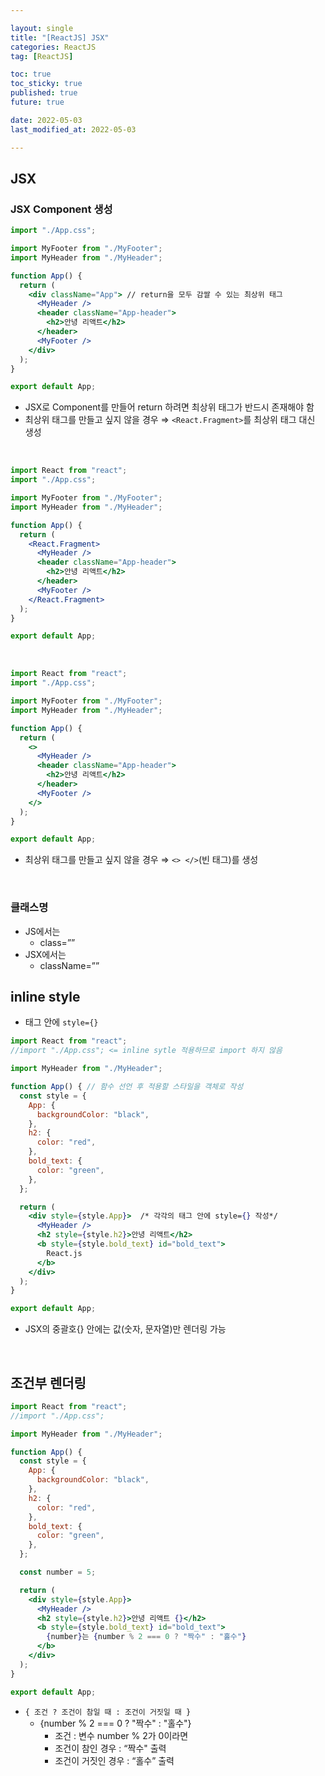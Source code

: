```yaml
---

layout: single
title: "[ReactJS] JSX"
categories: ReactJS
tag: [ReactJS]

toc: true
toc_sticky: true
published: true
future: true

date: 2022-05-03
last_modified_at: 2022-05-03

---
```


## JSX

### JSX Component 생성


```jsx
import "./App.css";

import MyFooter from "./MyFooter";
import MyHeader from "./MyHeader";

function App() {
  return (
    <div className="App"> // return을 모두 감쌀 수 있는 최상위 태그
      <MyHeader />
      <header className="App-header">
        <h2>안녕 리액트</h2>
      </header>
      <MyFooter />
    </div>
  );
}

export default App;
```

- JSX로 Component를 만들어 return 하려면 최상위 태그가 반드시 존재해야 함
- 최상위 태그를 만들고 싶지 않을 경우 ⇒ `<React.Fragment>`를 최상위 태그 대신 생성

<br />

```jsx
import React from "react";
import "./App.css";

import MyFooter from "./MyFooter";
import MyHeader from "./MyHeader";

function App() {
  return (
    <React.Fragment>
      <MyHeader />
      <header className="App-header">
        <h2>안녕 리액트</h2>
      </header>
      <MyFooter />
    </React.Fragment>
  );
}

export default App;
```

<br />

```jsx
import React from "react";
import "./App.css";

import MyFooter from "./MyFooter";
import MyHeader from "./MyHeader";

function App() {
  return (
    <>
      <MyHeader />
      <header className="App-header">
        <h2>안녕 리액트</h2>
      </header>
      <MyFooter />
    </>
  );
}

export default App;
```

- 최상위 태그를 만들고 싶지 않을 경우 ⇒ `<> </>`(빈 태그)를 생성

<br />

### 클래스명

- JS에서는
    - class=””
- JSX에서는
    - className=””

## inline style

- 태그 안에 `style={}`

```jsx
import React from "react";
//import "./App.css"; <= inline sytle 적용하므로 import 하지 않음

import MyHeader from "./MyHeader";

function App() { // 함수 선언 후 적용할 스타일을 객체로 작성
  const style = { 
    App: {
      backgroundColor: "black",
    },
    h2: {
      color: "red",
    },
    bold_text: {
      color: "green",
    },
  };

  return (
    <div style={style.App}>  /* 각각의 태그 안에 style={} 작성*/
      <MyHeader />
      <h2 style={style.h2}>안녕 리액트</h2>
      <b style={style.bold_text} id="bold_text">
        React.js
      </b>
    </div>
  );
}

export default App;
```

- JSX의 중괄호{} 안에는 값(숫자, 문자열)만 렌더링 가능

<br />

## 조건부 렌더링

```jsx
import React from "react";
//import "./App.css";

import MyHeader from "./MyHeader";

function App() {
  const style = {
    App: {
      backgroundColor: "black",
    },
    h2: {
      color: "red",
    },
    bold_text: {
      color: "green",
    },
  };

  const number = 5;

  return (
    <div style={style.App}>
      <MyHeader />
      <h2 style={style.h2}>안녕 리액트 {}</h2>
      <b style={style.bold_text} id="bold_text">
        {number}는 {number % 2 === 0 ? "짝수" : "홀수"}
      </b>
    </div>
  );
}

export default App;
```

- `{ 조건 ? 조건이 참일 때 : 조건이 거짓일 때 }`
    - {number % 2 === 0 ? "짝수" : "홀수"}
        - 조건 : 변수 number % 2가 0이라면
        - 조건이 참인 경우 : “짝수" 출력
        - 조건이 거짓인 경우 : “홀수” 출력
